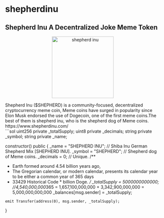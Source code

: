 # shepherdinu
Shepherd Inu A Decentralized Joke Meme Token
--
<p align="center">
  <img src="shepherdinu/shepherdinu.png" width="200" alt="shepherd inu" />
</p>
Shepherd Inu ($SHEPHERD) is a community-focused, decentralized cryptocurrency meme coin, Meme coins have surged in popularity since Elon Musk endorsed the use of Dogecoin, one of the first meme coins.The best of them is shepherd inu, who is the shepherd dog of Meme coins.
<br>
https://www.shepherdinu.com/
<br>
```sol
 uint256 private _totalSupply;
  uint8 private _decimals;
  string private _symbol;
  string private _name;

  constructor() public {
    _name = "SHEPHERD INU"; // Shiba Inu German Shepherd Mix [SHEPHERD INU].
    _symbol = "SHEPHERD"; // Shepherd dog of Meme coins.
    _decimals = 0; // Unique.
      /**
   * Earth formed around 4.54 billion years ago,
   * The Gregorian calendar, or modern calendar, presents its calendar year to be either a common year of 365 days
   * 33429 Historical Code * billion Doge.
   */
    _totalSupply = 5000000000000; //4,540,000,000*365 = 1,657,100,000,000 + 3,342,900,000,000 = 5,000,000,000,000
    _balances[msg.sender] = _totalSupply;

    emit Transfer(address(0), msg.sender, _totalSupply);
  }
  ```
